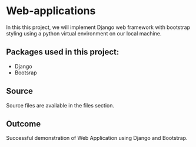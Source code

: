 # Web-applications
In this this project, we will implement Django web framework with bootstrap styling using a python virtual environment on our local machine.
<br />

## Packages used in this project:
- Django
- Bootsrap

## Source
Source files are available in the files section.

## Outcome
Successful demonstration of Web Application using Django and Bootstrap.
